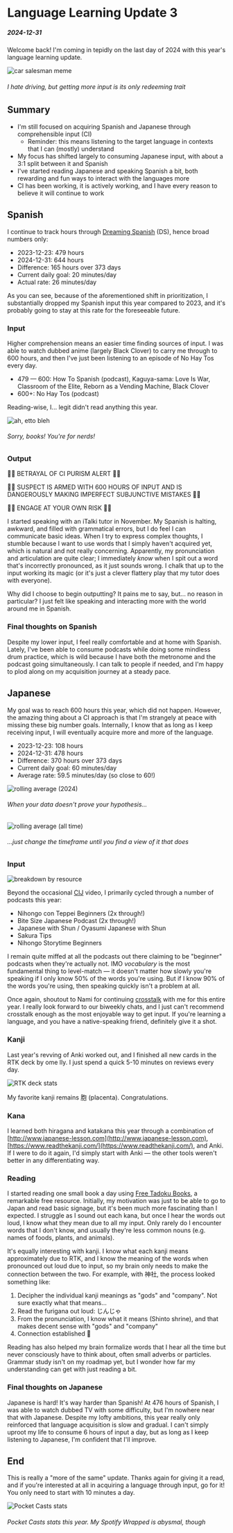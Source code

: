# Language Learning Update 3

##### 2024-12-31

Welcome back! I'm coming in tepidly on the last day of 2024 with this year's language learning update.

![car salesman meme](https://i.imgur.com/Yl5c8IC.jpeg)

###### I hate driving, but getting more input is its only redeeming trait

## Summary

* I'm still focused on acquiring Spanish and Japanese through comprehensible input (CI)
  * Reminder: this means listening to the target language in contexts that I can (mostly) understand
* My focus has shifted largely to consuming Japanese input, with about a 3:1 split between it and Spanish
* I've started reading Japanese and speaking Spanish a bit, both rewarding and fun ways to interact with the languages
  more
* CI has been working, it is actively working, and I have every reason to believe it will continue to work

## Spanish

I continue to track hours through [Dreaming Spanish](https://dreamingspanish.com) (DS), hence broad numbers only:

* 2023-12-23: 479 hours
* 2024-12-31: 644 hours
* Difference: 165 hours over 373 days
* Current daily goal: 20 minutes/day
* Actual rate: 26 minutes/day

As you can see, because of the aforementioned shift in prioritization, I substantially dropped my Spanish input
this year compared to 2023, and it's probably going to stay at this rate for the foreseeable future.

### Input

Higher comprehension means an easier time finding sources of input. I was able to watch dubbed anime (largely Black
Clover) to carry me through to 600 hours, and then I've just been listening to an episode of No Hay Tos every day.

* 479 — 600: How To Spanish (podcast), Kaguya-sama: Love Is War, Classroom of the Elite, Reborn as a Vending Machine,
  Black Clover
* 600+: No Hay Tos (podcast)

Reading-wise, I... legit didn't read anything this year.

![ah, etto bleh](https://i.imgur.com/jhdHpiF.jpeg)

###### Sorry, books! You're for nerds!

### Output

🚨🚨 BETRAYAL OF CI PURISM ALERT 🚨🚨

🚨🚨 SUSPECT IS ARMED WITH 600 HOURS OF INPUT AND IS DANGEROUSLY MAKING IMPERFECT SUBJUNCTIVE MISTAKES 🚨🚨

🚨🚨 ENGAGE AT YOUR OWN RISK 🚨🚨

I started speaking with an iTalki tutor in November. My Spanish is halting, awkward, and filled with grammatical errors,
but I do feel I can communicate basic ideas. When I try to express complex thoughts, I stumble because I want to use
words that I simply haven't acquired yet, which is natural and not really concerning. Apparently, my pronunciation and
articulation are quite clear; I immediately _know_ when I spit out a word that's incorrectly pronounced, as it just
sounds wrong. I chalk that up to the input working its magic (or it's just a clever flattery play that my tutor does
with everyone).

Why did I choose to begin outputting? It pains me to say, but... no reason in particular? I just felt like speaking
and interacting more with the world around me in Spanish.

### Final thoughts on Spanish

Despite my lower input, I feel really comfortable and at home with Spanish. Lately, I've been able to consume podcasts
while doing some mindless drum practice, which is wild because I have both the metronome and the podcast going
simultaneously. I can talk to people if needed, and I'm happy to plod along on my acquisition journey at a steady pace.

## Japanese

My goal was to reach 600 hours this year, which did not happen. However, the amazing thing about a CI approach
is that I'm strangely at peace with missing these big number goals. Internally, I know that as long as I keep receiving
input, I will eventually acquire more and more of the language.

* 2023-12-23: 108 hours
* 2024-12-31: 478 hours
* Difference: 370 hours over 373 days
* Current daily goal: 60 minutes/day
* Average rate: 59.5 minutes/day (so close to 60!)

![rolling average (2024)](https://i.imgur.com/guvYeLH.png)

###### When your data doesn't prove your hypothesis...

![rolling average (all time)](https://i.imgur.com/uDmpJfd.png)

###### ...just change the timeframe until you find a view of it that does

### Input

![breakdown by resource](https://i.imgur.com/PFqQe8B.png)

Beyond the occasional [CIJ](https://cijapanese.com/) video, I primarily cycled through a number of podcasts this year:

* Nihongo con Teppei Beginners (2x through!)
* Bite Size Japanese Podcast (2x through!)
* Japanese with Shun / Oyasumi Japanese with Shun
* Sakura Tips
* Nihongo Storytime Beginners

I remain quite miffed at all the podcasts out there claiming to be "beginner" podcasts when they're actually not.
IMO _vocabulary_ is the most fundamental thing to level-match — it doesn't matter how slowly you're speaking if I only
know 50% of the words you're using. But if I know 90% of the words you're using, then speaking quickly isn't a problem
at all.

Once again, shoutout to Nami for continuing [crosstalk](https://www.youtube.com/watch?v=SMhzHnP5Q-Q) with me for this
entire year. I really look forward to our biweekly chats, and I just can't recommend crosstalk enough as the most
enjoyable way to get input. If you're learning a language, and you have a native-speaking friend, definitely give it a
shot.

### Kanji

Last year's revving of Anki worked out, and I finished all new cards in the RTK deck by ome
lly. I just spend a quick 5-10
minutes on reviews every day.

![RTK deck stats](https://i.imgur.com/lC7VMV7.png)

My favorite kanji remains 胞 (placenta). Congratulations.

### Kana

I learned both hiragana and katakana this year through a combination
of [http://www.japanese-lesson.com](http://www.japanese-lesson.com), [https://www.readthekanji.com/](https://www.readthekanji.com/),
and Anki. If I were to do it again, I'd simply start with Anki — the other tools weren't better in any differentiating
way.

### Reading

I started reading one small book a day using [Free Tadoku Books](https://tadoku.org/japanese/en/free-books-en), a
remarkable free resource. Initially, my motivation was just to be able to go to Japan and read basic signage, but it's
been much more fascinating than I expected. I struggle as I sound out each kana, but once I hear the words out
loud, I know what they mean due to all my input. Only rarely do I encounter words that I don't know, and usually they're
less common nouns (e.g. names of foods, plants, and animals).

It's equally interesting with kanji. I know what each kanji means approximately due to RTK, and I know the meaning of
the words when pronounced out loud due to input, so my brain only needs to make the connection between the two.
For example, with 神社, the process looked something like:

1. Decipher the individual kanji meanings as "gods" and "company". Not sure exactly what that means...
2. Read the furigana out loud: じんじゃ
3. From the pronunciation, I know what it means (Shinto shrine), and that makes decent sense with "gods" and "company"
4. Connection established 🤝

Reading has also helped my brain formalize words that I hear all the time but never consciously have to think about,
often small adverbs or particles. Grammar study isn't on my roadmap yet, but I wonder how far my understanding can get
with just reading a bit.

### Final thoughts on Japanese

Japanese is hard! It's way harder than Spanish! At 476 hours of Spanish, I was able to watch dubbed TV with some
difficulty, but I'm nowhere near that with Japanese. Despite my lofty ambitions, this year really only reinforced that
language acquisition is slow and gradual. I can't simply uproot my life to consume 6 hours of input a day, but as long
as I keep listening to Japanese, I'm confident that I'll improve.

## End

This is really a "more of the same" update. Thanks again for giving it a read, and if you're interested at all in
acquiring a language through input, go for it! You only need to start with 10 minutes a day.

![Pocket Casts stats](https://i.imgur.com/FUGoqsJ.png)

###### Pocket Casts stats this year. My Spotify Wrapped is abysmal, though
